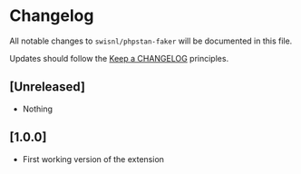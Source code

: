 # Changelog

All notable changes to `swisnl/phpstan-faker` will be documented in this file.

Updates should follow the [Keep a CHANGELOG](https://keepachangelog.com/) principles.

## [Unreleased]

- Nothing

## [1.0.0]

- First working version of the extension

